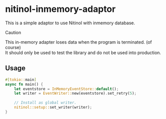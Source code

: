 # nitinol-inmemory-adaptor

This is a simple adaptor to use Nitinol with inmemory database.

> [!CAUTION]  
> This in-memory adapter loses data when the program is terminated. (of course)  
> It should only be used to test the library and do not be used into production.

## Usage
```rust
#[tokio::main]
async fn main() {
    let eventstore = InMemoryEventStore::default();
    let writer = EventWriter::new(eventstore).set_retry(5);
    
    // Install as global writer.
    nitinol::setup::set_writer(writer);
}
```
